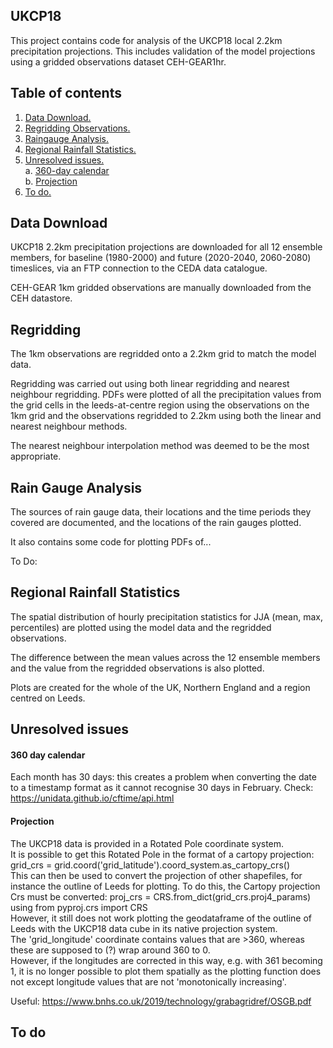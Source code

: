 ## UKCP18  

This project contains code for analysis of the UKCP18 local 2.2km precipitation projections. This includes validation of the model projections using a gridded observations dataset CEH-GEAR1hr. 

## Table of contents

1. [ Data Download. ](#datadownload)
2. [ Regridding Observations. ](#regridding)
3. [ Raingauge Analysis. ](#raingauge)
4. [ Regional Rainfall Statistics. ](#regionalstats)
5. [ Unresolved issues. ](#issues)  
  a. [ 360-day calendar ](#issuesa)    
  b. [ Projection ](#issuesb)   
6. [ To do. ](#todo)   

<a name="datadownload"></a>
## Data Download

UKCP18 2.2km precipitation projections are downloaded for all 12 ensemble members, for baseline (1980-2000) and future (2020-2040, 2060-2080) timeslices, via an FTP connection to the CEDA data catalogue.

CEH-GEAR 1km gridded observations are manually downloaded from the CEH datastore.

<a name="regridding"></a>
## Regridding
The 1km observations are regridded onto a 2.2km grid to match the model data. 

Regridding was carried out using both linear regridding and nearest neighbour regridding. PDFs were plotted of all the precipitation values from the grid cells in the leeds-at-centre region using the observations on the 1km grid and the observations regridded to 2.2km using both the linear and nearest neighbour methods.

The nearest neighbour interpolation method was deemed to be the most appropriate.

<a name="raingauge"></a>
## Rain Gauge Analysis
The sources of rain gauge data, their locations and the time periods they covered are documented, and the locations of the rain gauges plotted.

It also contains some code for plotting PDFs of...

To Do:

<a name="regionalstats"></a>
## Regional Rainfall Statistics
The spatial distribution of hourly precipitation statistics for JJA (mean, max, percentiles) are plotted using the model data and the regridded observations. 

The difference between the mean values across the 12 ensemble members and the value from the regridded observations is also plotted.

Plots are created for the whole of the UK, Northern England and a region centred on Leeds.

<a name="issues"></a>
## Unresolved issues
<a name="issuesa"></a>
#### 360 day calendar
Each month has 30 days: this creates a problem when converting the date to a timestamp format as it cannot recognise 30 days in February. 
Check: https://unidata.github.io/cftime/api.html
<a name="issuesb"></a>
#### Projection
The UKCP18 data is provided in a Rotated Pole coordinate system.  
It is possible to get this Rotated Pole in the format of a cartopy projection: grid_crs = grid.coord('grid_latitude').coord_system.as_cartopy_crs()  
This can then be used to convert the projection of other shapefiles, for instance the outline of Leeds for plotting. To do this, the Cartopy projection Crs must be converted: proj_crs = CRS.from_dict(grid_crs.proj4_params) using from pyproj.crs import CRS  
However, it still does not work plotting the geodataframe of the outline of Leeds with the UKCP18 data cube in its native projection system.  
The 'grid_longitude' coordinate contains values that are >360, whereas these are supposed to (?) wrap around 360 to 0.  
However, if the longitudes are corrected in this way, e.g. with 361 becoming 1, it is no longer possible to plot them spatially as the plotting function does not except longitude values that are not 'monotonically increasing'.

Useful: https://www.bnhs.co.uk/2019/technology/grabagridref/OSGB.pdf 

<a name="todo"></a>
## To do
